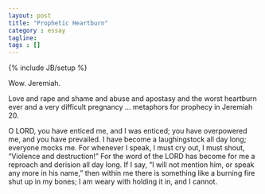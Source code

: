 ```yaml
---
layout: post
title: "Prophetic Heartburn"
category : essay
tagline:
tags : []
---
```

{% include JB/setup %}

Wow. Jeremiah.

Love and rape and shame and abuse and apostasy and the worst heartburn ever and a very difficult pregnancy ... metaphors for prophecy in Jeremiah 20.

O LORD, you have enticed me,
        and I was enticed;
    you have overpowered me,
        and you have prevailed.
    I have become a laughingstock all day long;
        everyone mocks me.
     For whenever I speak, I must cry out,
        I must shout, “Violence and destruction!”
    For the word of the LORD has become for me
        a reproach and derision all day long.
     If I say, “I will not mention him,
        or speak any more in his name,”
    then within me there is something like a burning fire
        shut up in my bones;
    I am weary with holding it in,
        and I cannot.
